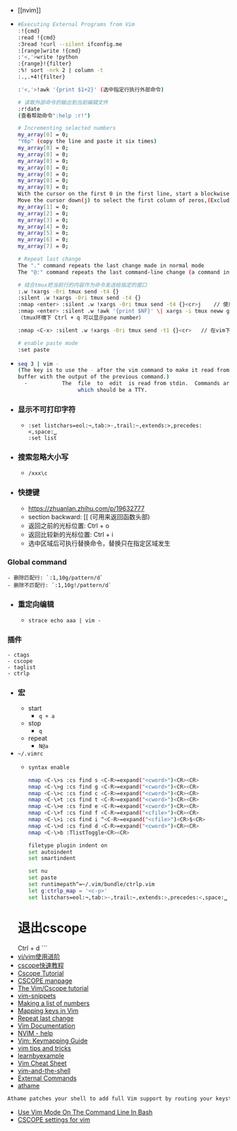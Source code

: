 - [[nvim]]
- ```bash
  #Executing External Programs from Vim
  :!{cmd}
  :read !{cmd}
  :3read !curl --silent ifconfig.me
  :[range]write !{cmd}
  :'<,'>write !python
  :{range}!{filter}
  :%! sort -nrk 2 | column -t
  :.,.+4!{filter}

  :'<,'>!awk '{print $1+2}' (选中指定行执行外部命令)

  # 读取外部命令的输出到当前编辑文件
  :r!date
  (查看帮助命令":help :r!")

  # Incrementing selected numbers
  my_array[0] = 0;
  "Y6p" (copy the line and paste it six times)
  my_array[0] = 0;
  my_array[0] = 0;
  my_array[0] = 0;
  my_array[0] = 0;
  my_array[0] = 0;
  my_array[0] = 0;
  my_array[0] = 0;
  With the cursor on the first 0 in the first line, start a blockwise select by pressing "Ctrl-V" 
  Move the cursor down(j) to select the first column of zeros,(Exclude first line by pressing "o") then   press "g Ctrl-A"
  my_array[1] = 0;
  my_array[2] = 0;
  my_array[3] = 0;
  my_array[4] = 0;
  my_array[5] = 0;
  my_array[6] = 0;
  my_array[7] = 0;

  # Repeat last change
  The "." command repeats the last change made in normal mode
  The "@:" command repeats the last command-line change (a command invoked with ":")

  # 结合tmux把当前行的内容作为命令发送给指定的窗口
  :.w !xargs -0ri tmux send -t4 {}
  :silent .w !xargs -0ri tmux send -t4 {}
  :nmap <enter> :silent .w !xargs -0ri tmux send -t4 {}<cr>j	// 使用回车键自动执行当前行命令并到下一行
  :nmap <enter> :silent .w !awk '{print $NF}' \| xargs -i tmux neww git difftool -y {}<cr>
  （tmux环境下 Ctrl + q 可以显示pane number）

  :nmap <C-x> :silent .w !xargs -0ri tmux send -t1 {}<cr>   // 在vim下发送当前行内容到tmux的第一个pane并回车
  
  # enable paste mode
  :set paste
  ```
- ```bash
  seq 3 | vim -
  (The key is to use the - after the vim command to make it read from stdin. This will open a new 
  buffer with the output of the previous command.)
  	-           The  file  to  edit  is read from stdin.  Commands are read from stderr,
                     which should be a TTY.
  
  
  ```
- ### 显示不可打印字符
	- ```vim
	  :set listchars=eol:¬,tab:>·,trail:~,extends:>,precedes:<,space:␣
	  :set list
	  ```
- ### 搜索忽略大小写
	- ```vim
	  /xxx\c
	  ```
- ### 快捷键
	- https://zhuanlan.zhihu.com/p/19632777
	- section backward: \[\[ (可用来返回函数头部)
	- 返回之前的光标位置: Ctrl + o
	- 返回比较新的光标位置: Ctrl + i
	- 选中区域后可执行替换命令，替换只在指定区域发生
### Global command
	- 删除匹配行: `:1,10g/pattern/d`
	- 删除不匹配行: `:1,10g!/pattern/d`
- ### 重定向编辑
	- `strace echo aaa | vim -`
### 插件
	- ctags
	- cscope
	- taglist
	- ctrlp
- ### 宏
	- start
		- `q + a`
	- stop
		- `q`
	- repeat
		- `N@a`
- `~/.vimrc`
	- ```bash
	  syntax enable
	  
	  nmap <C-\>s :cs find s <C-R>=expand("<cword>")<CR><CR>
	  nmap <C-\>g :cs find g <C-R>=expand("<cword>")<CR><CR>
	  nmap <C-\>c :cs find c <C-R>=expand("<cword>")<CR><CR>
	  nmap <C-\>t :cs find t <C-R>=expand("<cword>")<CR><CR>
	  nmap <C-\>e :cs find e <C-R>=expand("<cword>")<CR><CR>
	  nmap <C-\>f :cs find f <C-R>=expand("<cfile>")<CR><CR>
	  nmap <C-\>i :cs find i ^<C-R>=expand("<cfile>")<CR>$<CR>
	  nmap <C-\>d :cs find d <C-R>=expand("<cword>")<CR><CR>
	  nmap <C-\>b :TlistToggle<CR><CR>
	  
	  filetype plugin indent on
	  set autoindent
	  set smartindent
	  
	  set nu
	  set paste
	  set runtimepath^=~/.vim/bundle/ctrlp.vim
	  let g:ctrlp_map = '<c-p>'
	  set listchars=eol:¬,tab:>·,trail:~,extends:>,precedes:<,space:␣

    # 退出cscope
    Ctrl + d
	  ```
- [vi/vim使用进阶](https://blog.easwy.com/archives/advanced-vim-skills-catalog/)
- [cscope快速教程](https://yiwenshao.github.io/2016/12/25/cscope%E5%BF%AB%E9%80%9F%E6%95%99%E7%A8%8B/)
- [Cscope Tutorial](https://courses.cs.washington.edu/courses/cse451/12sp/tutorials/tutorial_cscope.html)
- [CSCOPE manpage](https://cscope.sourceforge.net/cscope_man_page.html)
- [The Vim/Cscope tutorial](https://cscope.sourceforge.net/cscope_vim_tutorial.html)
- [vim-snippets](https://github.com/honza/vim-snippets)
- [Making a list of numbers](https://vim.fandom.com/wiki/Making_a_list_of_numbers)
- [Mapping keys in Vim](https://vim.fandom.com/wiki/Mapping_keys_in_Vim_-_Tutorial_(Part_1))
- [Repeat last change](https://vim.fandom.com/wiki/Repeat_last_change)
- [Vim Documentation](https://vim-jp.org/vimdoc-en/)
- [NVIM - help](https://neovim.io/doc/user/)
- [Vim: Keymapping Guide](https://www.meetgor.com/vim-keymaps/)
- [vim tips and tricks](https://www.cs.swarthmore.edu/oldhelp/vim/home.html)
- [learnbyexample](https://learnbyexample.github.io/tags/vim/)
- [Vim Cheat Sheet](https://vim.rtorr.com/)
- [vim-and-the-shell](https://vimways.org/2019/vim-and-the-shell/)
- [External Commands](https://learnvim.irian.to/basics/external_commands)
- [athame](https://github.com/ardagnir/athame)
```bash
Athame patches your shell to add full Vim support by routing your keystrokes through an actual Vim process. Athame can currently be used to patch readline (used by bash, gdb, python, etc) and/or zsh (which doesn't use readline).
```
- [Use Vim Mode On The Command Line In Bash](https://dev.to/brandonwallace/how-to-use-vim-mode-on-the-command-line-in-bash-fnn)
- [CSCOPE settings for vim](https://insidelinuxdev.net/~yuanjianpeng/config/cscope_maps.vim)
